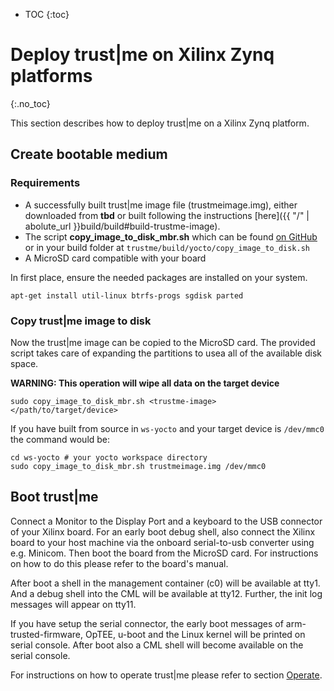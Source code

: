 ---
---
- TOC
{:toc}

# Deploy trust\|me on Xilinx Zynq platforms
{:.no_toc}

This section describes how to deploy trust\|me on a Xilinx Zynq platform.

## Create bootable medium

### Requirements
* A successfully built trust\|me image file (trustmeimage.img), either downloaded from **tbd** or built following the instructions [here]({{ "/" | abolute_url }}build/build#build-trustme-image).
* The script **copy_image_to_disk_mbr.sh** which can be found [on GitHub](https://github.com/trustm3/trustme_build/raw/master/yocto/copy_image_to_disk_mbr.sh) or in your build folder at `trustme/build/yocto/copy_image_to_disk.sh`
* A MicroSD card compatible with your board

In first place, ensure the needed packages are installed on your system.
```
apt-get install util-linux btrfs-progs sgdisk parted
```

### Copy trust\|me image to disk
Now the trust\|me image can be copied to the MicroSD card.
The provided script takes care of expanding the partitions to usea all of the available disk space.

**WARNING: This operation will wipe all data on the target device**
```
sudo copy_image_to_disk_mbr.sh <trustme-image> </path/to/target/device>
```

If you have built from source in `ws-yocto` and your target device is `/dev/mmc0` the command would be:
```
cd ws-yocto # your yocto workspace directory
sudo copy_image_to_disk_mbr.sh trustmeimage.img /dev/mmc0
```

<!--
### Copy BOOT.BIN to the MicroSD card
The Zynq boards need a BOOT.BIN file to boot. Copy this file from your board's BSP to the partition 1 of the SD card

```
mount </path/to/target/device> <mount point>
# e.g. mount /dev/mmc0p1 <mount point
sudo cp <path/to/BOOT.BIN> <mount point>
sync
umount <mount point>
```
-->

## Boot trust|me

Connect a Monitor to the Display Port and a keyboard to the USB connector of your
Xilinx board. For an early boot debug shell, also connect the Xilinx board to your host machine via the onboard serial-to-usb converter using e.g. Minicom. Then boot the board from the MicroSD card.
For instructions on how to do this please refer to the board's manual.

After boot a shell in the management container (c0) will be available at tty1.
And a debug shell into the CML will be available at tty12.
Further, the init log messages will appear on tty11.

If you have setup the serial connector, the early boot messages of arm-trusted-firmware, OpTEE,
u-boot and the Linux kernel will be printed on serial console. After boot also a CML shell will
become available on the serial console.

For instructions on how to operate trust\|me please refer to section [Operate](/operate).
